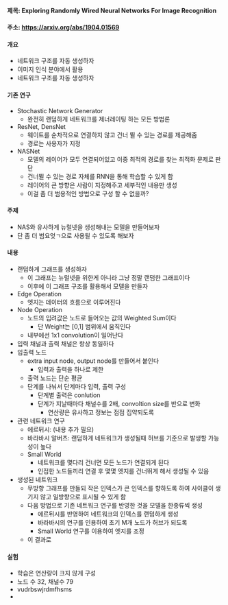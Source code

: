 #### 제목: Exploring Randomly Wired Neural Networks For Image Recognition

#### 주소: https://arxiv.org/abs/1904.01569

#### 개요
- 네트워크 구조를 자동 생성하자
- 이미지 인식 분야에서 활용
- 네트워크 구조를 자동 생성하자

#### 기존 연구
- Stochastic Network Generator
  - 완전히 랜덤하게 네트워크를 제너레이팅 하는 모든 방법론
- ResNet, DensNet
  - 웨이트를 순차적으로 연결하지 않고 건너 뛸 수 있는 경로를 제공해줌
  - 경로는 사용자가 지정
- NASNet
  - 모델의 레이어가 모두 연결되어있고 이중 최적의 경로를 찾는 최적화 문제로 판단
  - 건너뛸 수 있는 경로 자체를 RNN을 통해 학습할 수 있게 함
  - 레이어의 큰 방향은 사람이 지정해주고 세부적인 내용만 생성
  - 이걸 좀 더 범용적인 방법으로 구성 할 수 없을까?
  
#### 주제
- NAS와 유사하게 뉴럴넷을 생성해내는 모델을 만들어보자
- 단 좀 더 범요엊ㄱ으로 사용될 수 있도록 해보자

#### 내용
- 랜덤하게 그래프를 생성하자
  - 이 그래프는 뉴럴넷을 위한게 아니라 그냥 정말 랜덤한 그래프이다
  - 이후에 이 그래프 구조를 활용해서 모델을 만들자
- Edge Operation
  - 엣지는 데이터의 흐름으로 이루어진다
- Node Operation
  - 노드의 입려값은 노드로 들어오는 값의 Weighted Sum이다
    - 단 Weight는 [0,1] 범위에서 움직인다
  - 내부에선 1x1 convolution이 일어난다
- 입력 채널과 출력 채널은 항상 동일하다
- 입출력 노드
  - extra input node, output node를 만들어서 붙인다
    - 입력과 출력을 하나로 제한
  - 출력 노드는 단순 평균
  - 단계를 나눠서 단계마다 입력, 출력 구성
    - 단계별 출력은 conlution
    - 단계가 지날때마다 채널수를 2배, convoltion size를 반으로 변화
      - 연산량은 유사하고 정보는 점점 집약되도록
- 관련 네트워크 연구
  - 에르뒤시: (내용 추가 필요)
  - 바라바시 알버츠: 랜덤하게 네트워크가 생성될때 허브를 기준으로 발생할 가능성이 높다
  - Small World
    - 네트워크를 몇다리 건너면 모든 노드가 연결되게 된다
    - 인접한 노드들끼리 연결 후 몇몇 엣지를 건너뛰게 해서 생성될 수 있음
- 생성된 네트워크
  - 무방향 그래프를 만들되 작은 인덱스가 큰 인덱스를 향하도록 하여 사이클이 생기지 않고 일방향으로 표시될 수 있게 함
  - 다음 방법으로 기존 네트워크 연구를 반영한 것을 모델을 한종류씩 생성
    - 에르뒤시를 반영하여 네트워크의 인덱스를 랜덤하게 생성
    - 바라바시의 연구를 인용하여 초기 M개 노드가 허브가 되도록
    - Small World 연구를 이용하여 엣지를 조정
  - 이 결과로 

#### 실험
- 학습은 연산량이 크지 않게 구성
- 노드 수 32, 채널수 79
- vudrbswjrdmfhsms
-
